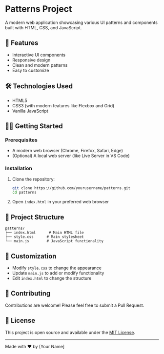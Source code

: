 # Patterns Project

A modern web application showcasing various UI patterns and components built with HTML, CSS, and JavaScript.

## 🚀 Features

- Interactive UI components
- Responsive design
- Clean and modern patterns
- Easy to customize

## 🛠️ Technologies Used

- HTML5
- CSS3 (with modern features like Flexbox and Grid)
- Vanilla JavaScript

## 🏃‍♂️ Getting Started

### Prerequisites

- A modern web browser (Chrome, Firefox, Safari, Edge)
- (Optional) A local web server (like Live Server in VS Code)

### Installation

1. Clone the repository:
   ```bash
   git clone https://github.com/yourusername/patterns.git
   cd patterns
   ```

2. Open `index.html` in your preferred web browser

## 📁 Project Structure

```
patterns/
├── index.html      # Main HTML file
├── style.css      # Main stylesheet
└── main.js        # JavaScript functionality
```

## 🎨 Customization

- Modify `style.css` to change the appearance
- Update `main.js` to add or modify functionality
- Edit `index.html` to change the structure

## 🤝 Contributing

Contributions are welcome! Please feel free to submit a Pull Request.

## 📄 License

This project is open source and available under the [MIT License](LICENSE).

---

Made with ❤️ by [Your Name]
